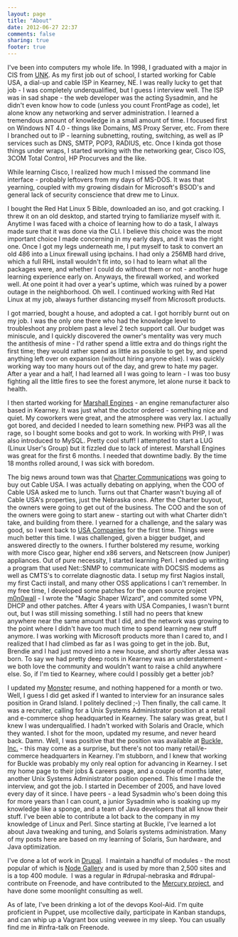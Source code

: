 ```yaml
---
layout: page
title: "About"
date: 2012-06-27 22:37
comments: false
sharing: true
footer: true
---
```

I've been into computers my whole life. In 1998, I graduated with a
major in CIS from [UNK](http://unk.edu/csis). As my first job out
of school, I started working for Cable USA, a dial-up and cable ISP
in Kearney, NE. I was really lucky to get that job - I was
completely underqualified, but I guess I interview well. The ISP
was in sad shape - the web developer was the acting Sysadmin, and
he didn't even know how to code (unless you count FrontPage as
code), let alone know any networking and server administration. I
learned a tremendous amount of knowledge in a small amount of time.
I focused first on Windows NT 4.0 - things like Domains, MS Proxy
Server, etc. From there I branched out to IP - learning subnetting,
routing, switching, as well as IP services such as DNS, SMTP, POP3,
RADIUS, etc. Once I kinda got those things under wraps, I started
working with the networking gear, Cisco IOS, 3COM Total Control, HP
Procurves and the like.

While learning Cisco, I realized how much I missed the command line
interface - probably leftovers from my days of MS-DOS. It was that
yearning, coupled with my growing disdain for Microsoft's BSOD's
and general lack of security conscience that drew me to Linux.

I bought the Red Hat Linux 5 Bible, downloaded an iso, and got
cracking. I threw it on an old desktop, and started trying to
familiarize myself with it. Anytime I was faced with a choice of
learning how to do a task, I always made sure that it was done via
the CLI. I believe this choice was the most important choice I made
concerning in my early days, and it was the right one. Once I got
my legs underneath me, I put myself to task to convert an old 486
into a Linux firewall using ipchains. I had only a 256MB hard
drive, which a full RHL install wouldn't fit into, so I had to
learn what all the packages were, and whether I could do without
them or not - another huge learning experience early on. Anyways,
the firewall worked, and worked well. At one point it had over a
year's uptime, which was ruined by a power outage in the
neighborhood. Oh well. I continued working with Red Hat Linux at my
job, always further distancing myself from Microsoft products.

I got married, bought a house, and adopted a cat. I got horribly
burnt out on my job. I was the only one there who had the knowledge
level to troubleshoot any problem past a level 2 tech support call.
Our budget was miniscule, and I quickly discovered the owner's
mentality was very much the antithesis of mine - I'd rather spend a
little extra and do things right the first time; they would rather
spend as little as possible to get by, and spend anything left over
on expansion (without hiring anyone else). I was quickly working
way too many hours out of the day, and grew to hate my pager. After
a year and a half, I had learned all I was going to learn - I was
too busy fighting all the little fires to see the forest anymore,
let alone nurse it back to health.

I then started working for
[Marshall Engines](http://www.marshallengines.com) - an engine
remanufacturer also based in Kearney. It was just what the doctor
ordered - something nice and quiet. My coworkers were great, and
the atmosphere was very lax. I actually got bored, and decided I
needed to learn something new. PHP3 was all the rage, so I bought
some books and got to work. In working with PHP, I was also
introduced to MySQL. Pretty cool stuff! I attempted to start a LUG
(Linux User's Group) but it fizzled due to lack of interest.
Marshall Engines was great for the first 6 months. I needed that
downtime badly. By the time 18 months rolled around, I was sick
with boredom.

The big news around town was that
[Charter Communications](http://www.charter.com "Charter Home") was
going to buy out Cable USA. I was actually debating on applying,
when the COO of Cable USA asked me to lunch. Turns out that Charter
wasn't buying all of Cable USA's properties, just the Nebraska
ones. After the Charter buyout, the owners were going to get out of
the business. The COO and the son of the owners were going to start
anew - starting out with what Charter didn't take, and building
from there. I yearned for a challenge, and the salary was good, so
I went back to
[USA Companies](http://www.usa-companies.net "USA Companies") for
the first time. Things were much better this time. I was
challenged, given a bigger budget, and answered directly to the
owners. I further bolstered my resume, working with more Cisco
gear, higher end x86 servers, and Netscreen (now Juniper)
appliances. Out of pure necessity, I started learning Perl. I ended
up writing a program that used Net::SNMP to communicate with DOCSIS
modems as well as CMTS's to correlate diagnostic data. I setup my
first Nagios install, my first Cacti install, and many other OSS
applications I can't remember. In my free time, I developed some
patches for the open source project
[m0n0wall](http://www.m0n0.ch/wall "m0n0wall") - I wrote the "Magic
Shaper Wizard", and commited some VPN, DHCP and other patches.
After 4 years with USA Companies, I wasn't burnt out, but I was
still missing something. I still had no peers that knew anywhere
near the same amount that I did, and the network was growing to the
point where I didn't have too much time to spend learning new stuff
anymore. I was working with Microsoft products more than I cared
to, and I realized that I had climbed as far as I was going to get
in the job. But, Brendie and I had just moved into a new house, and
shortly after Jessa was born. To say we had pretty deep roots in
Kearney was an understatement - we both love the community and
wouldn't want to raise a child anywhere else. So, if I'm tied to
Kearney, where could I possibly get a better job?

I updated my [Monster](http://www.monster.com "Monster.com")
resume, and nothing happened for a month or two. Well, I guess I
did get asked if I wanted to interview for an insurance sales
position in Grand Island. I politely declined ;-) Then finally, the
call came. It was a recruiter, calling for a Unix Systems
Administrator position at a retail and e-commerce shop headquarted
in Kearney. The salary was great, but I knew I was underqualified.
I hadn't worked with Solaris and Oracle, which they wanted. I shot
for the moon, updated my resume, and never heard back. Damn. Well,
I was positive that the position was available at
[Buckle, Inc.](http://www.buckle.com "Buckle Homepage") - this may
come as a surprise, but there's not too many retail/e-commerce
headquarters in Kearney. I'm stubborn, and I knew that working for
Buckle was probably my only real option for advancing in Kearney. I
set my home page to their jobs & careers page, and a couple of
months later, another Unix Systems Administrator position opened.
This time I made the interview, and got the job. I started in
December of 2005, and have loved every day of it since. I have
peers - a lead Sysadmin who's been doing this for more years than I
can count, a junior Sysadmin who is soaking up my knowledge like a
sponge, and a team of Java developers that all know their stuff.
I've been able to contribute a lot back to the company in my
knowledge of Linux and Perl. Since starting at Buckle, I've learned
a lot about Java tweaking and tuning, and Solaris systems
administration. Many of my posts here are based on my learning of
Solaris, Sun hardware, and Java optimization. 

I've done a lot of work in
[Drupal](http://drupal.org).  I maintain a handful of modules - the
most popular of which is
[Node Gallery](http://drupal.org/project/node_gallery) and is used
by more than 2,500 sites and is a top 400 module.  I was a regular in
\#drupal-nebraska and \#drupal-contribute on Freenode, and have
contributed to the
[Mercury project](http://drupal.org/project/mercury), and have done
some moonlight consulting as well.

As of late, I've been drinking a lot of the devops Kool-Aid. I'm quite
proficient in Puppet, use mcollective daily, participate in Kanban standups,
and can whip up a Vagrant box using veewee in my sleep.  You can usually
find me in #infra-talk on Freenode.

